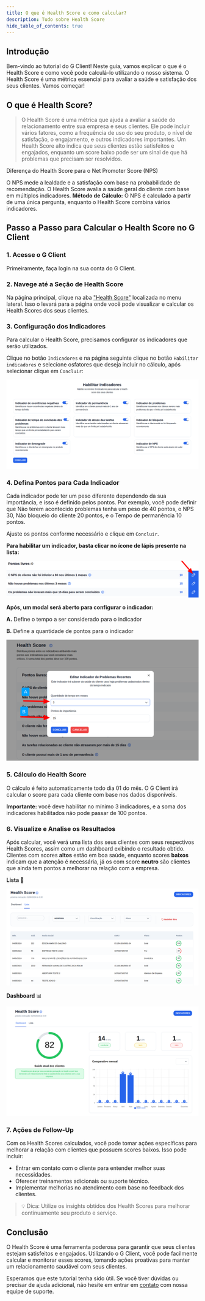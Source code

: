 ```yaml
---
title: O que é Health Score e como calcular?
description: Tudo sobre Health Score
hide_table_of_contents: true
---
```


## Introdução

Bem-vindo ao tutorial do G Client! Neste guia, vamos explicar o que é o Health Score e como você pode calculá-lo utilizando o nosso sistema. O Health Score é uma métrica essencial para avaliar a saúde e satisfação dos seus clientes. Vamos começar!

## O que é Health Score?

> O Health Score é uma métrica que ajuda a avaliar a saúde do relacionamento entre sua empresa e seus clientes. Ele pode incluir vários fatores, como a frequência de uso do seu produto, o nível de satisfação, o engajamento, e outros indicadores importantes. Um Health Score alto indica que seus clientes estão satisfeitos e engajados, enquanto um score baixo pode ser um sinal de que há problemas que precisam ser resolvidos.

<span class="text-blue-500 font-bold">Diferença do Health Score para o Net Promoter Score (NPS)</span>

O NPS mede a lealdade e a satisfação com base na probabilidade de recomendação. O Health Score avalia a saúde geral do cliente com base em múltiplos indicadores.
**Método de Cálculo:** O NPS é calculado a partir de uma única pergunta, enquanto o Health Score combina vários indicadores.

## Passo a Passo para Calcular o Health Score no G Client

### 1. Acesse o G Client

Primeiramente, faça login na sua conta do G Client.

### 2. Navege até a Seção de Health Score

Na página principal, clique na aba ["Health Score"](https://client.primorgroup.com.br/health-score) localizada no menu lateral. Isso o levará para a página onde você pode visualizar e calcular os Health Scores dos seus clientes.

### 3. Configuração dos Indicadores

Para calcular o Health Score, precisamos configurar os indicadores que serão utilizados.

Clique no botão `Indicadores` e na página seguinte clique no botão `Habilitar indicadores` e selecione osfatores que deseja incluir no cálculo, após selecionar clique em `Concluir`:

![exemplo descrito acima](../../static/img/health-score/example-01.png)

### 4. Defina Pontos para Cada Indicador

Cada indicador pode ter um peso diferente dependendo da sua importância, e isso é definido pelos pontos. Por exemplo, você pode definir que Não terem acontecido problemas tenha um peso de 40 pontos, o NPS 30, Não bloqueio do cliente 20 pontos, e o Tempo de permanência 10 pontos.

Ajuste os pontos conforme necessário e clique em `Concluir`.

**Para habilitar um indicador, basta clicar no ícone de lápis presente na lista:**

![exemplo descrito acima](../../static/img/health-score/example-02.png)

**Após, um modal será aberto para configurar o indicador:**

**A.** Define o tempo a ser considerado para o indicador

**B.** Define a quantidade de pontos para o indicador

![exemplo descrito acima](../../static/img/health-score/example-03.png)

### 5. Cálculo do Health Score

O cálculo é feito automaticamente todo dia 01 do mês. O G Client irá calcular o score para cada cliente com base nos dados disponíveis.

**Importante:** você deve habilitar no mínimo 3 indicadores, e a soma dos indicadores habilitados não pode passar de 100 pontos.

### 6. Visualize e Analise os Resultados

Após calcular, você verá uma lista dos seus clientes com seus respectivos Health Scores, assim como um dashboard exibindo o resultado obtido. Clientes com scores **altos** estão em boa saúde, enquanto scores **baixos** indicam que a atenção é necessária, já os com score **neutro** são clientes que ainda tem pontos a melhorar na relação com a empresa.

**Lista** 📃

![imagem de como fica a lista](../../static/img/health-score/example-04.png)

**Dashboard** 📊

![imagem de como fica o dashboard](../../static/img/health-score/example-05.png)

### 7. Ações de Follow-Up

Com os Health Scores calculados, você pode tomar ações específicas para melhorar a relação com clientes que possuem scores baixos. Isso pode incluir:

- Entrar em contato com o cliente para entender melhor suas necessidades.
- Oferecer treinamentos adicionais ou suporte técnico.
- Implementar melhorias no atendimento com base no feedback dos clientes.

> 💡 <span class="text-green-700 font-bold">Dica:</span> Utilize os insights obtidos dos Health Scores para melhorar continuamente seu produto e serviço.

## Conclusão

O Health Score é uma ferramenta poderosa para garantir que seus clientes estejam satisfeitos e engajados. Utilizando o G Client, você pode facilmente calcular e monitorar esses scores, tomando ações proativas para manter um relacionamento saudável com seus clientes.

Esperamos que este tutorial tenha sido útil. Se você tiver dúvidas ou precisar de ajuda adicional, não hesite em entrar em [contato](https://api.whatsapp.com/send?phone=5544997046569&text=Ol%C3%A1,%20estava%20lendo%20um%20tutorial%20do%20Client%20e%20quero%20saber%20mais%20sobre%20seus%20servi%C3%A7os.) com nossa equipe de suporte.
